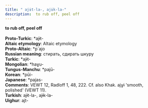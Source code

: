 ```yaml
---
title: " ajɨt-la-, ajɨk-la-"
description:  to rub off, peel off
---
```

<p data-pagefind-weight="0.5">
<strong> to rub off, peel off</strong><br><br>
<strong>Proto-Turkic</strong>:  *ajɨt-<br>
<strong>Altaic etymology</strong>:  Altaic etymology<br>
<strong> Proto-Altaic</strong>:  *p`ajo<br>
<strong>Russian meaning</strong>:  стирать, сдирать шкуру<br>
<strong>Turkic</strong>:  *ajɨt-<br>
<strong>Mongolian</strong>:  *haɣu-<br>
<strong>Tungus-Manchu</strong>:  *pajū-<br>
<strong>Korean</strong>:  *pūi-<br>
<strong>Japanese</strong>:  *pajas-<br>
<strong>Comments</strong>:  VEWT 12, Radloff 1, 48, 222. Cf. also Khak. ajɣɨ 'smooth, polished' (VEWT 11).<br>
<strong>Turkish</strong>:  ajɨt-la-, ajɨk-la-<br>
<strong>Uighur</strong>:  ajt-<br>

</p>
